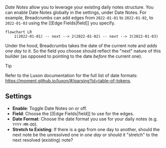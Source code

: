 _Date Notes_ allow you to leverage your existing daily notes structure. You can enable Date Notes globally in the settings, under Date Notes. For example, Breadcrumbs can add edges from `2022-01-01` to `2022-01-02`, to `2022-01-03` using the [[Edge Fields|field]] you specify.

```mermaid
flowchart LR
	1(2022-01-01) -- next --> 2(2022-01-02) -- next --> 3(2022-01-03)
```

Under the hood, Breadcrumbs takes the date of the current note and _adds one day_ to it. So the field you choose should reflect the "next" nature of this builder (as opposed to pointing to the date _before_ the current one).

> [!TIP]
> Refer to the Luxon documentation for the full list of date formats: <https://moment.github.io/luxon/#/parsing?id=table-of-tokens>.

## Settings

- **Enable**: Toggle Date Notes on or off.
- **Field**: Choose the [[Edge Fields|field]] to use for the edges.
- **Date Format**: Choose the date format you use for your daily notes (e.g. `YYYY-MM-DD`).
- **Stretch to Existing**: If there is a gap from one day to another, should the next note be the unresolved one in _one day_ or should it "stretch" to the next resolved (existing) note?
